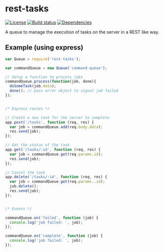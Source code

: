 # rest-tasks

  [![License][license-img]][license-url]
  [![Build status][travis-img]][travis-url]
  [![Dependencies][david-img]][david-url]

A queue to manage the execution of tasks on the server in a REST like way.

Example (using express)
-----------------------

```javascript
var Queue = require('rest-tasks');

var commandQueue = new Queue('command-queue');

// Setup a function to process jobs
commandQueue.process(function(job, done){
  doSomeTask(job.data);
  done(); // pass error object to signal job failed
});


/* Express routes */

// Create a new task for the server to complete
app.post('/tasks', function (req, res) {
  var job = commandQueue.add(req.body.data);
  res.send(job);
});

// Get the status of the task
app.get('/tasks/:id', function (req, res) {
  var job = commandQueue.get(req.params.id);
  res.send(job);
});

// Cancel the task
app.delete('/tasks/:id', function (req, res) {
  var job = commandQueue.get(req.params..id);
  job.delete();
  res.send(job);
});


/* Events */

commandQueue.on('failed', function (job) {
  console.log('job failed: ', job);
});

commandQueue.on('complete', function (job) {
  console.log('job failed: ', job);
});

```

[travis-img]: https://travis-ci.org/tommmas/rest-tasks.svg?branch=master
[travis-url]: https://travis-ci.org/tommmas/rest-tasks
[license-img]: https://img.shields.io/badge/license-MIT-green.svg
[license-url]: LICENSE
[david-img]: https://david-dm.org/tommmas/rest-tasks.svg
[david-url]: https://david-dm.org/tommmas/rest-tasks